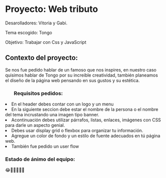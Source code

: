 <h1>Proyecto: Web tributo</h1>
<p>Desarolladores: Vitoria y Gabi.</p>
<p>Tema escogido: Tongo</p>
<p>Objetivo: Trabajar con Css y JavaScript </p>
<h2>Contexto del proyecto:</h2>
<p>Se nos fue pedido hablar de un famoso que nos inspires, en nuestro caso quisimos hablar de Tongo por su increible creatividad, también planeamos el diseño de la página web pensando en sus gustos y su estética. </p>
<h3><ul>Requisitos pedidos:</ul></h3>
<li>En el header debes contar con un logo y un menu</li>
<li>En la siguiente seccion debe estar el nombre de la persona o el nombre del tema incrustando una imagen tipo banner.</li>
<li>Acontinuación debes  utilizar párrafos, listas, enlaces, imágenes con CSS para darle un aspecto genial.</li>
<li>Debes usar display grid o  flexbox para organizar tu información.</li>
<li>Agregue un color de fondo y un estilo de fuente adecuados en tú página web.</li>
<li>También fue pedido un user flow</li>
<h3>Estado de ánimo del equipo:</h3>
<p>😂🤯😵‍💫🤟🏻</p>
